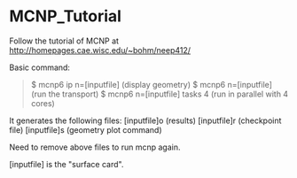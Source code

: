 # MCNP_Tutorial
Follow the tutorial of MCNP at
http://homepages.cae.wisc.edu/~bohm/neep412/

Basic command:
>$ mcnp6 ip n=[inputfile] (display geometry)
>$ mcnp6 n=[inputfile] (run the transport)
>$ mcnp6 n=[inputfile] tasks 4 (run in parallel with 4 cores)

It generates the following files:
[inputfile]o (results)
[inputfile]r (checkpoint file)
[inputfile]s (geometry plot command)

Need to remove above files to run mcnp again.

[inputfile] is the "surface card".